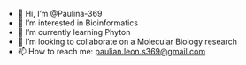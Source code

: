 - 👋 Hi, I’m @Paulina-369
- 👀 I’m interested in Bioinformatics
- 🌱 I’m currently learning Phyton
- 💞️ I’m looking to collaborate on a Molecular Biology research
- 📫 How to reach me: paulian.leon.s369@gmail.com

<!---
Paulina-369/Paulina-369 is a ✨ special ✨ repository because its `README.md` (this file) appears on your GitHub profile.
You can click the Preview link to take a look at your changes.
--->
